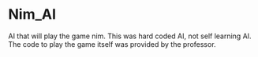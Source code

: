 # Nim_AI
AI that will play the game nim. This was hard coded AI, not self learning AI. The code to play the game itself was provided by the professor.
